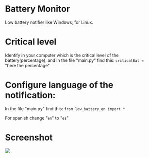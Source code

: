 # Battery Monitor
Low battery notifier like Windows, for Linux.

# Critical level

Identify in your computer which is the critical level of the battery(percentage), and in the file "main.py" find this:
`criticalBat = ` "here the percentage"

# Configure language of the notification:
In the file "main.py" find this:
`from low_battery_en import *`

For spanish change "`en`" to "`es`"

# Screenshot
<img src="https://lh4.googleusercontent.com/wQ0jIDyTx7MTfIzHWZPI7iHTlZBVo6Rft0YqJG8do5jDorhqmuyA-lB9YIX7RoM_k0fYQyyzzlcsRCk84LaA=w1600-h813-rw" />
